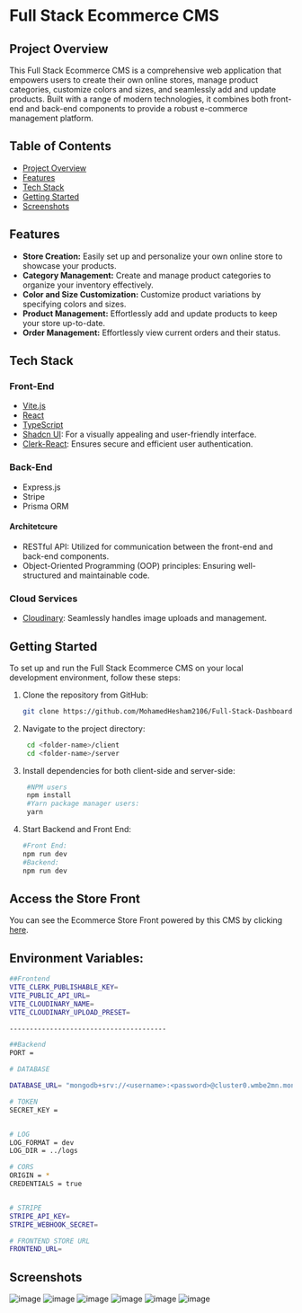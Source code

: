 # Full Stack Ecommerce CMS

## Project Overview

This Full Stack Ecommerce CMS is a comprehensive web application that empowers users to create their own online stores, manage product categories, customize colors and sizes, and seamlessly add and update products. Built with a range of modern technologies, it combines both front-end and back-end components to provide a robust e-commerce management platform.

## Table of Contents
- [Project Overview](#project-overview)
- [Features](#features)
- [Tech Stack](#tech-stack)
- [Getting Started](#getting-started)
- [Screenshots](#screenshots)
  
## Features

- **Store Creation:** Easily set up and personalize your own online store to showcase your products.
- **Category Management:** Create and manage product categories to organize your inventory effectively.
- **Color and Size Customization:** Customize product variations by specifying colors and sizes.
- **Product Management:** Effortlessly add and update products to keep your store up-to-date.
- **Order Management:** Effortlessly view current orders and their status.

## Tech Stack

### Front-End
- [Vite.js](https://vitejs.dev/)
- [React](https://reactjs.org/)
- [TypeScript](https://www.typescriptlang.org/)
- [Shadcn UI](https://ui.shadcn.com/): For a visually appealing and user-friendly interface.
- [Clerk-React](https://clerk.com/): Ensures secure and efficient user authentication.

### Back-End
- Express.js
- Stripe
- Prisma ORM
#### Architetcure
- RESTful API: Utilized for communication between the front-end and back-end components.
- Object-Oriented Programming (OOP) principles: Ensuring well-structured and maintainable code.


### Cloud Services
- [Cloudinary](https://cloudinary.com/): Seamlessly handles image uploads and management.

## Getting Started

To set up and run the Full Stack Ecommerce CMS on your local development environment, follow these steps:

1. Clone the repository from GitHub:

   ```bash
   git clone https://github.com/MohamedHesham2106/Full-Stack-Dashboard-CMS-ECommerce.git
   ```
2. Navigate to the project directory:
   ```bash
    cd <folder-name>/client
    cd <folder-name>/server
   ```
3. Install dependencies for both client-side and server-side:
   ```bash
    #NPM users
    npm install
    #Yarn package manager users:
    yarn 
   ```
4. Start Backend and Front End:
   ```bash
   #Front End:
   npm run dev
   #Backend:
   npm run dev
   ```
## Access the Store Front
You can see the Ecommerce Store Front powered by this CMS by clicking [here](https://github.com/MohamedHesham2106/Ecommerce-store).

## Environment Variables:
  ```bash
##Frontend
VITE_CLERK_PUBLISHABLE_KEY=
VITE_PUBLIC_API_URL=
VITE_CLOUDINARY_NAME=
VITE_CLOUDINARY_UPLOAD_PRESET=

---------------------------------------

##Backend
PORT = 

# DATABASE

DATABASE_URL= "mongodb+srv://<username>:<password>@cluster0.wmbe2mn.mongodb.net/?retryWrites=true&w=majority"

# TOKEN
SECRET_KEY =


# LOG
LOG_FORMAT = dev
LOG_DIR = ../logs

# CORS
ORIGIN = *
CREDENTIALS = true


# STRIPE
STRIPE_API_KEY=
STRIPE_WEBHOOK_SECRET=

# FRONTEND STORE URL
FRONTEND_URL=
 ```
## Screenshots
![image](https://github.com/MohamedHesham2106/Full-Stack-Dashboard-CMS-ECommerce/assets/102517583/4e7f36be-7974-4b91-ae4d-d0ffecb43e3a)
![image](https://github.com/MohamedHesham2106/Full-Stack-Dashboard-CMS-ECommerce/assets/102517583/fcaffecf-a2e0-4e5c-ae07-72047edcb6fa)
![image](https://github.com/MohamedHesham2106/Full-Stack-Dashboard-CMS-ECommerce/assets/102517583/51b08f72-6626-4912-9bf7-74d95115a577)
![image](https://github.com/MohamedHesham2106/Full-Stack-Dashboard-CMS-ECommerce/assets/102517583/65fbb969-655a-49cb-8429-6392f53ebfca)
![image](https://github.com/MohamedHesham2106/Full-Stack-Dashboard-CMS-ECommerce/assets/102517583/734d14de-fe51-4d53-8bb6-3fe2e9cbc4b5)
![image](https://github.com/MohamedHesham2106/Full-Stack-Dashboard-CMS-ECommerce/assets/102517583/2fe039cc-1018-40fa-b027-b5cf25c55c9c)



